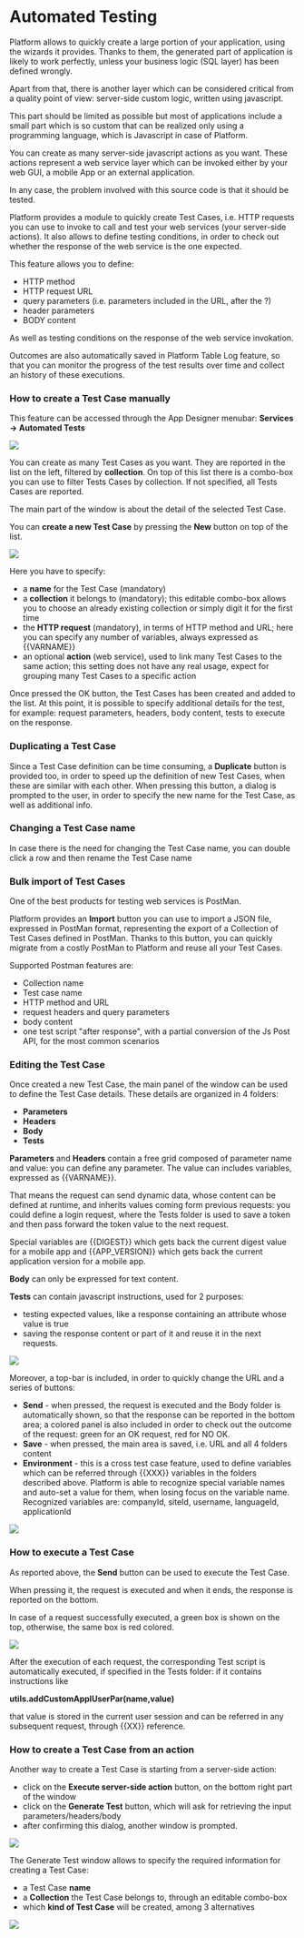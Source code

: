 # Automated Testing

Platform allows to quickly create a large portion of your application, using the wizards it provides. Thanks to them, the generated part of application is likely to work perfectly, unless your business logic \(SQL layer\) has been defined wrongly.

Apart from that, there is  another layer which can be considered critical from a quality point of view: server-side custom logic, written using javascript.

This part should be limited as possible but most of applications include a small part which is so custom that can be realized only using a programming language, which is Javascript in case of Platform.

You can create as many server-side javascript actions as you want. These actions represent a web service layer which can be invoked either by your web GUI, a mobile App or an external application.

In any case, the problem involved with this source code is that it should be tested.

Platform provides a module to quickly create Test Cases, i.e. HTTP requests you can use to invoke to call and test your web services \(your server-side actions\). It also allows to define testing conditions, in order to check out whether the response of the web service is the one expected.

This feature allows you to define:

* HTTP method
* HTTP request URL
* query parameters \(i.e. parameters included in the URL, after the ?\)
* header parameters
* BODY content

As well as testing conditions on the response of the web service invokation.

Outcomes are also automatically saved in Platform Table Log feature, so that you can monitor the progress of the test results over time and collect an history of these executions.



### How to create a Test Case manually

This feature can be accessed through the App Designer menubar: **Services -&gt; Automated Tests**

![](/assets/test-main.png)

You can create as many Test Cases as you want. They are reported in the list on the left, filtered by **collection**. On top of this list there is a combo-box you can use to filter Tests Cases by collection. If not specified, all Tests Cases are reported.

The main part of the window is about the detail of the selected Test Case.

You can **create a new Test Case** by pressing the **New** button on top of the list.

![](/assets/test-new.png)

Here you have to specify:

* a **name** for the Test Case \(mandatory\)
* a **collection** it belongs to \(mandatory\); this editable combo-box allows you to choose an already existing collection or simply digit it for the first time
* the **HTTP request** \(mandatory\), in terms of HTTP method and URL; here you can specify any number of variables, always expressed as {{VARNAME}}
* an optional **action** \(web service\), used to link many Test Cases to the same action; this setting does not have any real usage, expect for grouping many Test Cases to a specific action

Once pressed the OK button, the Test Cases has been created and added to the list. At this point, it is possible to specify additional details for the test, for example: request parameters, headers, body content, tests to execute on the response.



### Duplicating a Test Case

Since a Test Case definition can be time consuming, a **Duplicate** button is provided too, in order to speed up the definition of new Test Cases, when these are similar with each other. When pressing this button, a dialog is prompted to the user, in order to specify the new name for the Test Case, as well as additional info.



### Changing a Test Case name

In case there is the need for changing the Test Case name, you can double click a row and then rename the Test Case name



### Bulk import of Test Cases

One of the best products for testing web services is PostMan.

Platform provides an **Import** button you can use to import a JSON file, expressed in PostMan format, representing the export of a Collection of Test Cases defined in PostMan. Thanks to this button, you can quickly migrate from a costly PostMan to Platform and reuse all your Test Cases. 

Supported Postman features are:

* Collection name
* Test case name
* HTTP method and URL
* request headers and query parameters
* body content
* one test script "after response", with a partial conversion of the Js Post API, for the most common scenarios



### Editing the Test Case

Once created a new Test Case, the main panel of the window can be used to define the Test Case details. These details are organized in 4 folders:

* **Parameters**
* **Headers**
* **Body**
* **Tests**

**Parameters** and **Headers** contain a free grid composed of parameter name and value: you can define any parameter. The value can includes variables, expressed as {{VARNAME}}. 

That means the request can send dynamic data, whose content can be defined at runtime, and inherits values coming form previous requests: you could define a login request, where the Tests folder is used to save a token and then pass forward the token value to the next request.

Special variables are {{DIGEST}} which gets back the current digest value for a mobile app and {{APP_VERSION}} which gets back the current application version for a mobile app.

**Body** can only be expressed for text content.

**Tests** can contain  javascript instructions, used for 2 purposes:

* testing expected values, like a response containing an attribute whose value is true
* saving the response content or part of it and reuse it in the next requests.

![](/assets/test-forldertests.png)

Moreover, a top-bar is included, in order to quickly change the URL and a series of buttons:

* **Send** - when pressed, the request is executed and the Body folder is automatically shown, so that the response can be reported in the bottom area; a colored panel is also included in order to check out the outcome of the request: green for an OK request, red for NO OK.
* **Save** - when pressed, the main area is saved, i.e. URL and all 4 folders content
* **Environment** - this is a cross test case feature, used to define variables which can be referred through {{XXX}} variables in the folders described above. Platform is able to recognize special variable names and auto-set a value for them, when losing focus on the variable name. Recognized variables are: companyId, siteId, username, languageId, applicationId

![](/assets/test-env.png)



### How to execute a Test Case

As reported above, the **Send** button can be used to execute the Test Case.

When pressing it, the request is executed and when it ends, the response is reported on the bottom.

In case of a request successfully executed, a green box is shown on the top, otherwise, the same box is red colored.

![](/assets/test.outcom.png)

After the execution of each request, the corresponding Test script is automatically executed, if specified in the Tests folder: if it contains instructions like

**utils.addCustomApplUserPar\(name,value\)**

that value is stored in the current user session and can be referred in any subsequent request, through {{XX}} reference.



### How to create a Test Case from an action

Another way to create a Test Case is starting from a server-side action:

* click on the **Execute server-side action** button, on the bottom right part of the window
* click on the **Generate Test** button, which will ask for retrieving the input parameters/headers/body
* after confirming this dialog, another window is prompted.

![](/assets/test-gentestfromaction1.png)

The Generate Test window allows to specify the required information for creating a Test Case:

* a Test Case **name**
* a **Collection** the Test Case belongs to, through an editable combo-box
* which **kind of Test Case** will be created, among 3 alternatives

![](/assets/test-gentestfromaction3.png)











